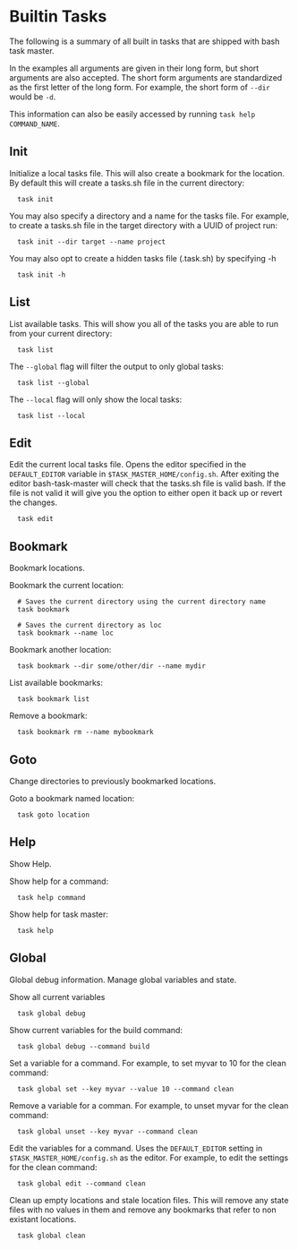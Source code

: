 # Builtin Tasks

The following is a summary of all built in tasks that are shipped with bash task master.

In the examples all arguments are given in their long form, but short arguments are also accepted.
The short form arguments are standardized as the first letter of the long form.
For example, the short form of `--dir` would be `-d`.

This information can also be easily accessed by running `task help COMMAND_NAME`.

## Init

Initialize a local tasks file.
This will also create a bookmark for the location.
By default this will create a tasks.sh file in the current directory:

```
  task init
```

You may also specify a directory and a name for the tasks file.
For example, to create a tasks.sh file in the target directory with a UUID of project run:

```
  task init --dir target --name project
```

You may also opt to create a hidden tasks file (.task.sh) by specifying -h

```
  task init -h
```

## List

List available tasks.
This will show you all of the tasks you are able to run from your current directory:

```
  task list
```

The `--global` flag will filter the output to only global tasks:

```
  task list --global
```

The `--local` flag will only show the local tasks:
```
  task list --local
```

## Edit

Edit the current local tasks file.
Opens the editor specified in the `DEFAULT_EDITOR` variable in `$TASK_MASTER_HOME/config.sh`.
After exiting the editor bash-task-master will check that the tasks.sh file is valid bash.
If the file is not valid it will give you the option to either open it back up or revert the changes.

```
  task edit
```

## Bookmark

Bookmark locations.

Bookmark the current location:

```
  # Saves the current directory using the current directory name
  task bookmark

  # Saves the current directory as loc
  task bookmark --name loc
```

Bookmark another location:

```
  task bookmark --dir some/other/dir --name mydir
```

List available bookmarks:

```
  task bookmark list
```

Remove a bookmark:

```
  task bookmark rm --name mybookmark
```

## Goto

Change directories to previously bookmarked locations.

Goto a bookmark named location:

```
  task goto location
```

## Help

Show Help.

Show help for a command:

```
  task help command
```

Show help for task master:

```
  task help
```

## Global

Global debug information.
Manage global variables and state.

Show all current variables

```
  task global debug
```

Show current variables for the build command:

```
  task global debug --command build
```

Set a variable for a command.
For example, to set myvar to 10 for the clean command:

```
  task global set --key myvar --value 10 --command clean
```

Remove a variable for a comman.
For example, to unset myvar for the clean command:

```
  task global unset --key myvar --command clean
```


Edit the variables for a command.
Uses the `DEFAULT_EDITOR` setting in `$TASK_MASTER_HOME/config.sh` as the editor.
For example, to edit the settings for the clean command:

```
  task global edit --command clean
```


Clean up empty locations and stale location files.
This will remove any state files with no values in them and remove any bookmarks that refer to non existant locations.

```
  task global clean
```
